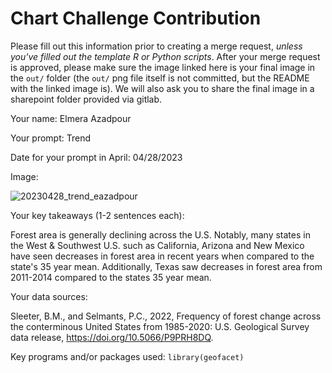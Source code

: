 # Chart Challenge Contribution

Please fill out this information prior to creating a merge request, *unless you've filled out the template R or Python scripts*. After your merge request is approved, please make sure the image linked here is your final image in the `out/` folder (the `out/` png file itself is not committed, but the README with the linked image is). We will also ask you to share the final image in a sharepoint folder provided via gitlab.

Your name: Elmera Azadpour

Your prompt: Trend

Date for your prompt in April: 04/28/2023

Image:

![20230428_trend_eazadpour](https://github.com/DOI-USGS/vizlab-chart-challenge-23/assets/54007288/d062c3d1-80df-4bc5-b004-47bcea1fd542)

Your key takeaways (1-2 sentences each):

Forest area is generally declining across the U.S. Notably, many states in the West & Southwest U.S. such as California, Arizona and New Mexico have seen decreases in forest area in recent years when compared to the state's 35 year mean. Additionally, Texas saw decreases in forest area from 2011-2014 compared to the states 35 year mean.

Your data sources:

Sleeter, B.M., and Selmants, P.C., 2022, Frequency of forest change across the conterminous United States from 1985-2020: U.S. Geological Survey data release, <https://doi.org/10.5066/P9PRH8DQ>.

Key programs and/or packages used: `library(geofacet)`
